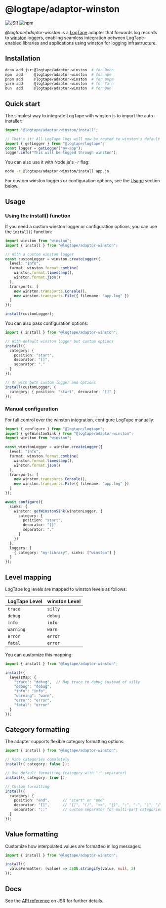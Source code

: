 <!-- deno-fmt-ignore-file -->

@logtape/adaptor-winston
========================

[![JSR][JSR badge]][JSR]
[![npm][npm badge]][npm]

*@logtape/adaptor-winston* is a [LogTape] adapter that forwards log records to
[winston] loggers, enabling seamless integration between LogTape-enabled libraries
and applications using winston for logging infrastructure.

[JSR]: https://jsr.io/@logtape/adaptor-winston
[JSR badge]: https://jsr.io/badges/@logtape/adaptor-winston
[npm]: https://www.npmjs.com/package/@logtape/adaptor-winston
[npm badge]: https://img.shields.io/npm/v/@logtape/adaptor-winston?logo=npm
[LogTape]: https://logtape.org/
[winston]: https://github.com/winstonjs/winston


Installation
------------

~~~~ sh
deno add jsr:@logtape/adaptor-winston  # for Deno
npm  add     @logtape/adaptor-winston  # for npm
pnpm add     @logtape/adaptor-winston  # for pnpm
yarn add     @logtape/adaptor-winston  # for Yarn
bun  add     @logtape/adaptor-winston  # for Bun
~~~~


Quick start
-----------

The simplest way to integrate LogTape with winston is to import the auto-installer:

~~~~ typescript
import "@logtape/adaptor-winston/install";

// That's it! All LogTape logs will now be routed to winston's default logger
import { getLogger } from "@logtape/logtape";
const logger = getLogger("my-app");
logger.info("This will be logged through winston");
~~~~

You can also use it with Node.js's `-r` flag:

~~~~ sh
node -r @logtape/adaptor-winston/install app.js
~~~~

For custom winston loggers or configuration options, see the [Usage](#usage) section below.


Usage
-----

### Using the install() function

If you need a custom winston logger or configuration options, you can use
the `install()` function:

~~~~ typescript
import winston from "winston";
import { install } from "@logtape/adaptor-winston";

// With a custom winston logger
const customLogger = winston.createLogger({
  level: "info",
  format: winston.format.combine(
    winston.format.timestamp(),
    winston.format.json()
  ),
  transports: [
    new winston.transports.Console(),
    new winston.transports.File({ filename: "app.log" })
  ]
});

install(customLogger);
~~~~

You can also pass configuration options:

~~~~ typescript
import { install } from "@logtape/adaptor-winston";

// With default winston logger but custom options
install({
  category: {
    position: "start",
    decorator: "[]",
    separator: "."
  }
});

// Or with both custom logger and options
install(customLogger, {
  category: { position: "start", decorator: "[]" }
});
~~~~

### Manual configuration

For full control over the winston integration, configure LogTape manually:

~~~~ typescript
import { configure } from "@logtape/logtape";
import { getWinstonSink } from "@logtape/adaptor-winston";
import winston from "winston";

const winstonLogger = winston.createLogger({
  level: "info",
  format: winston.format.combine(
    winston.format.timestamp(),
    winston.format.json()
  ),
  transports: [
    new winston.transports.Console(),
    new winston.transports.File({ filename: "app.log" })
  ]
});

await configure({
  sinks: {
    winston: getWinstonSink(winstonLogger, {
      category: {
        position: "start",
        decorator: "[]",
        separator: "."
      }
    })
  },
  loggers: [
    { category: "my-library", sinks: ["winston"] }
  ]
});
~~~~


Level mapping
-------------

LogTape log levels are mapped to winston levels as follows:

| LogTape Level | winston Level |
|---------------|---------------|
| `trace`       | `silly`       |
| `debug`       | `debug`       |
| `info`        | `info`        |
| `warning`     | `warn`        |
| `error`       | `error`       |
| `fatal`       | `error`       |

You can customize this mapping:

~~~~ typescript
import { install } from "@logtape/adaptor-winston";

install({
  levelsMap: {
    "trace": "debug",  // Map trace to debug instead of silly
    "debug": "debug",
    "info": "info",
    "warning": "warn",
    "error": "error",
    "fatal": "error"
  }
});
~~~~


Category formatting
-------------------

The adapter supports flexible category formatting options:

~~~~typescript
import { install } from "@logtape/adaptor-winston";

// Hide categories completely
install({ category: false });

// Use default formatting (category with ":" separator)
install({ category: true });

// Custom formatting
install({
  category: {
    position: "end",      // "start" or "end"
    decorator: "[]",      // "[]", "()", "<>", "{}", ":", "-", "|", "/", ""
    separator: "::"       // custom separator for multi-part categories
  }
});
~~~~


Value formatting
----------------

Customize how interpolated values are formatted in log messages:

~~~~ typescript
import { install } from "@logtape/adaptor-winston";

install({
  valueFormatter: (value) => JSON.stringify(value, null, 2)
});
~~~~


Docs
----

See the [API reference] on JSR for further details.

[API reference]: https://jsr.io/@logtape/adaptor-winston/doc

